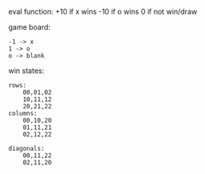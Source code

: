 

eval function:
    +10 if x wins
    -10 if o wins
    0 if not win/draw

game board:

    -1 -> x
    1 -> o
    o -> blank

win states:
    
    rows:
        00,01,02
        10,11,12
        20,21,22
    columns:
        00,10,20
        01,11,21
        02,12,22
    
    diagonals:
        00,11,22
        02,11,20
